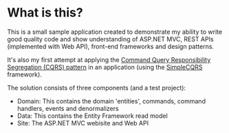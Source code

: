 What is this?
==========

This is a small sample application created to demonstrate my ability to write good quality code and show understanding of ASP.NET MVC, REST APIs (implemented with Web API), front-end frameworks and design patterns.

It's also my first attempt at applying the [Command Query Responsibility Segregation (CQRS) pattern](http://martinfowler.com/bliki/CQRS.html) in an application (using the [SimpleCQRS](https://github.com/tyronegroves/SimpleCQRS) framework).

The solution consists of three components (and a test project):

- Domain: This contains the domain 'entities', commands, command handlers, events and denormalizers
- Data: This contains the Entity Framework read model
- Site: The ASP.NET MVC webisite and Web API
